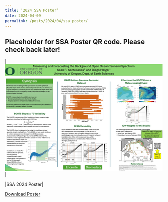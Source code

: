 ```yaml
---
title: ’2024 SSA Poster’
date: 2024-04-09
permalink: /posts/2024/04/ssa_poster/
---
```


## Placeholder for SSA Poster QR code. Please check back later!
|<img src="/images/Slide1.jpeg" >|

|SSA 2024 Poster|

[Download Poster](https://github.com/ssantellanes/ssantellanes.github.io/blob/master/images/2024_ssa_poster.pdf "download")
